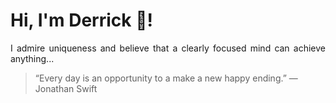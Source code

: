 # Hi, I'm Derrick 👋!
<p align="justify">I admire uniqueness and believe that a clearly focused mind can achieve anything...</p> 
<!-- #quote-start -->
<blockquote>&ldquo;Every day is an opportunity to a make a new happy ending.&rdquo; &mdash; <footer>Jonathan Swift</footer></blockquote>
<!-- #quote-end -->
